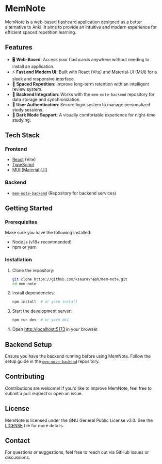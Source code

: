 # MemNote

MemNote is a web-based flashcard application designed as a better alternative to Anki. It aims to provide an intuitive and modern experience for efficient spaced repetition learning.

## Features

- 🖥️ **Web-Based**: Access your flashcards anywhere without needing to install an application.
- ⚡ **Fast and Modern UI**: Built with React (Vite) and Material-UI (MUI) for a sleek and responsive interface.
- 🔄 **Spaced Repetition**: Improve long-term retention with an intelligent review system.
- 🔗 **Backend Integration**: Works with the `mem-note-backend` repository for data storage and synchronization.
- 🔐 **User Authentication**: Secure login system to manage personalized study sessions.
- 🌙 **Dark Mode Support**: A visually comfortable experience for night-time studying.

## Tech Stack

### Frontend
- [React](https://react.dev/) (Vite)
- [TypeScript](https://www.typescriptlang.org/)
- [MUI (Material-UI)](https://mui.com/)

### Backend
- [`mem-note-backend`](https://github.com/ksauravhash/mem-note-backend) (Repository for backend services)

## Getting Started

### Prerequisites
Make sure you have the following installed:
- Node.js (v18+ recommended)
- npm or yarn

### Installation

1. Clone the repository:
   ```sh
   git clone https://github.com/ksauravhash/mem-note.git
   cd mem-note
   ```

2. Install dependencies:
   ```sh
   npm install  # or yarn install
   ```

3. Start the development server:
   ```sh
   npm run dev  # or yarn dev
   ```

4. Open [http://localhost:5173](http://localhost:5173) in your browser.

## Backend Setup
Ensure you have the backend running before using MemNote. Follow the setup guide in the [`mem-note-backend`](https://github.com/ksauravhash/mem-note-backend) repository.

## Contributing

Contributions are welcome! If you'd like to improve MemNote, feel free to submit a pull request or open an issue.

## License

MemNote is licensed under the GNU General Public License v3.0. See the [LICENSE](LICENSE) file for more details.

## Contact

For questions or suggestions, feel free to reach out via GitHub issues or discussions.


